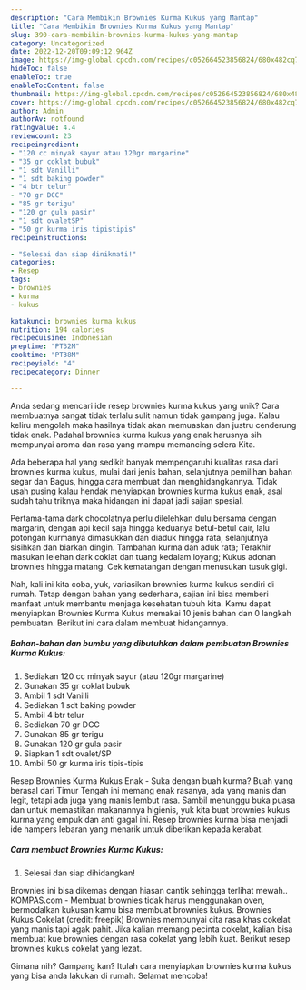 ```yaml
---
description: "Cara Membikin Brownies Kurma Kukus yang Mantap"
title: "Cara Membikin Brownies Kurma Kukus yang Mantap"
slug: 390-cara-membikin-brownies-kurma-kukus-yang-mantap
category: Uncategorized
date: 2022-12-20T09:09:12.964Z
image: https://img-global.cpcdn.com/recipes/c052664523856824/680x482cq70/brownies-kurma-kukus-foto-resep-utama.jpg
hideToc: false
enableToc: true
enableTocContent: false
thumbnail: https://img-global.cpcdn.com/recipes/c052664523856824/680x482cq70/brownies-kurma-kukus-foto-resep-utama.jpg
cover: https://img-global.cpcdn.com/recipes/c052664523856824/680x482cq70/brownies-kurma-kukus-foto-resep-utama.jpg
author: Admin
authorAv: notfound
ratingvalue: 4.4
reviewcount: 23
recipeingredient:
- "120 cc minyak sayur atau 120gr margarine"
- "35 gr coklat bubuk"
- "1 sdt Vanilli"
- "1 sdt baking powder"
- "4 btr telur"
- "70 gr DCC"
- "85 gr terigu"
- "120 gr gula pasir"
- "1 sdt ovaletSP"
- "50 gr kurma iris tipistipis"
recipeinstructions:

- "Selesai dan siap dinikmati!"
categories:
- Resep
tags:
- brownies
- kurma
- kukus

katakunci: brownies kurma kukus 
nutrition: 194 calories
recipecuisine: Indonesian
preptime: "PT32M"
cooktime: "PT38M"
recipeyield: "4"
recipecategory: Dinner

---
```





Anda sedang mencari ide resep brownies kurma kukus yang unik? Cara membuatnya sangat tidak terlalu sulit namun tidak gampang juga. Kalau keliru mengolah maka hasilnya tidak akan memuaskan dan justru cenderung tidak enak. Padahal brownies kurma kukus yang enak harusnya sih mempunyai aroma dan rasa yang mampu memancing selera Kita.





Ada beberapa hal yang sedikit banyak mempengaruhi kualitas rasa dari brownies kurma kukus, mulai dari jenis bahan, selanjutnya pemilihan bahan segar dan Bagus, hingga cara membuat dan menghidangkannya. Tidak usah pusing kalau hendak menyiapkan brownies kurma kukus enak,      asal sudah tahu triknya maka hidangan ini dapat jadi sajian spesial.














Pertama-tama dark chocolatnya perlu dilelehkan dulu bersama dengan margarin, dengan api kecil saja hingga keduanya betul-betul cair, lalu potongan kurmanya dimasukkan dan diaduk hingga rata, selanjutnya sisihkan dan biarkan dingin. Tambahan kurma dan aduk rata; Terakhir masukan lelehan dark coklat dan tuang kedalam loyang; Kukus adonan brownies hingga matang. Cek kematangan dengan menusukan tusuk gigi.






Nah, kali ini kita coba, yuk, variasikan brownies kurma kukus sendiri di rumah. Tetap dengan bahan yang sederhana, sajian ini bisa memberi manfaat untuk membantu menjaga kesehatan tubuh kita. Kamu dapat menyiapkan Brownies Kurma Kukus memakai 10 jenis bahan dan 0 langkah pembuatan. Berikut ini cara dalam membuat hidangannya.

<!--inarticleads1-->

##### Bahan-bahan dan bumbu yang dibutuhkan dalam pembuatan Brownies Kurma Kukus:

1. Sediakan 120 cc minyak sayur (atau 120gr margarine)
1. Gunakan 35 gr coklat bubuk
1. Ambil 1 sdt Vanilli
1. Sediakan 1 sdt baking powder
1. Ambil 4 btr telur
1. Sediakan 70 gr DCC
1. Gunakan 85 gr terigu
1. Gunakan 120 gr gula pasir
1. Siapkan 1 sdt ovalet/SP
1. Ambil 50 gr kurma iris tipis-tipis


Resep Brownies Kurma Kukus Enak - Suka dengan buah kurma? Buah yang berasal dari Timur Tengah ini memang enak rasanya, ada yang manis dan legit, tetapi ada juga yang manis lembut rasa. Sambil menunggu buka puasa dan untuk memastikan makanannya higienis, yuk kita buat brownies kukus kurma yang empuk dan anti gagal ini. Resep brownies kurma bisa menjadi ide hampers lebaran yang menarik untuk diberikan kepada kerabat. 

<!--inarticleads2-->

##### Cara membuat Brownies Kurma Kukus:


1. Selesai dan siap dihidangkan!

Brownies ini bisa dikemas dengan hiasan cantik sehingga terlihat mewah.. KOMPAS.com - Membuat brownies tidak harus menggunakan oven, bermodalkan kukusan kamu bisa membuat brownies kukus. Brownies Kukus Cokelat (credit: freepik) Brownies mempunyai cita rasa khas cokelat yang manis tapi agak pahit. Jika kalian memang pecinta cokelat, kalian bisa membuat kue brownies dengan rasa cokelat yang lebih kuat. Berikut resep brownies kukus cokelat yang lezat. 

Gimana nih? Gampang kan? Itulah cara menyiapkan brownies kurma kukus yang bisa anda lakukan di rumah. Selamat mencoba!

